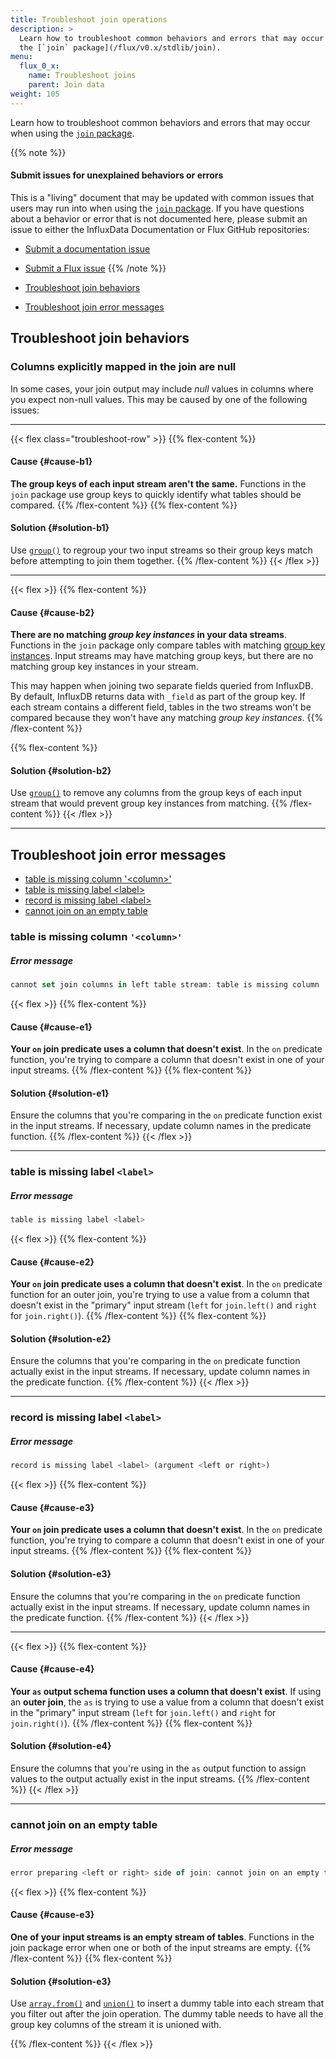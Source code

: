 ```yaml
---
title: Troubleshoot join operations
description: >
  Learn how to troubleshoot common behaviors and errors that may occur when using
  the [`join` package](/flux/v0.x/stdlib/join).
menu:
  flux_0_x:
    name: Troubleshoot joins
    parent: Join data
weight: 105
---
```


Learn how to troubleshoot common behaviors and errors that may occur when using
the [`join` package](/flux/v0.x/stdlib/join).

{{% note %}}
#### Submit issues for unexplained behaviors or errors

This is a "living" document that may be updated with common issues
that users may run into when using the [`join` package](/flux/v0.x/stdlib/join).
If you have questions about a behavior or error that is not documented here,
please submit an issue to either the InfluxData Documentation or Flux GitHub repositories:

- [Submit a documentation issue](https://github.com/influxdata/docs-v2/issues/new/choose)
- [Submit a Flux issue](https://github.com/influxdata/flux/issues/new/choose)
{{% /note %}}

- [Troubleshoot join behaviors](#troubleshoot-join-behaviors)
- [Troubleshoot join error messages](#troubleshoot-join-error-messages)

## Troubleshoot join behaviors

### Columns explicitly mapped in the join are null

In some cases, your join output may include _null_ values in
columns where you expect non-null values. This may be caused by one of the following issues:

---

{{< flex class="troubleshoot-row" >}}
{{% flex-content %}}
#### Cause {#cause-b1}

**The group keys of each input stream aren't the same.**
Functions in the `join` package use group keys to quickly identify what tables
should be compared.
{{% /flex-content %}}
{{% flex-content %}}
#### Solution {#solution-b1}

Use [`group()`](/flux/v0.x/stdlib/universe/group/) to regroup
your two input streams so their group keys match before attempting to join
them together.
{{% /flex-content %}}
{{< /flex >}}

---

{{< flex >}}
{{% flex-content %}}
#### Cause {#cause-b2}

**There are no matching _group key instances_ in your data streams**.
Functions in the `join` package only compare tables with matching
[group key instances](/flux/v0.x/get-started/data-model/#example-group-key-instances).
Input streams may have matching group keys, but there are no matching group
key instances in your stream.

This may happen when joining two separate fields
queried from InfluxDB. By default, InfluxDB returns data with `_field` as part
of the group key. If each stream contains a different field, tables in the two
streams won't be compared because they won't have any matching _group key instances_.
{{% /flex-content %}}

{{% flex-content %}}
#### Solution {#solution-b2}

Use [`group()`](/flux/v0.x/stdlib/universe/group/) to remove 
any columns from the group keys of each input stream that would prevent
group key instances from matching.
{{% /flex-content %}}
{{< /flex >}}

---

## Troubleshoot join error messages

- [table is missing column \'\<column\>\'](#table-is-missing-column-column)
- [table is missing label \<label\>](#table-is-missing-label-label)
- [record is missing label \<label\>](#record-is-missing-label-label)
- [cannot join on an empty table](#cannot-join-on-an-empty-table)

### table is missing column `'<column>'`

##### Error message
```js
cannot set join columns in left table stream: table is missing column '<column>'
```

{{< flex >}}
{{% flex-content %}}
#### Cause {#cause-e1}

**Your `on` join predicate uses a column that doesn't exist**.
In the `on` predicate function, you're trying to compare a column
that doesn't exist in one of your input streams.
{{% /flex-content %}}
{{% flex-content %}}
#### Solution {#solution-e1}

Ensure the columns that you're comparing in the `on` predicate
function exist in the input streams.
If necessary, update column names in the predicate function.
{{% /flex-content %}}
{{< /flex >}}

---

### table is missing label `<label>`

##### Error message
```js
table is missing label <label>
```

{{< flex >}}
{{% flex-content %}}
#### Cause {#cause-e2}

**Your `on` join predicate uses a column that doesn't exist**.
In the `on` predicate function for an outer join, you're trying to use a value
from a column that doesn't exist in the "primary" input stream
(`left` for `join.left()` and `right` for `join.right()`).
{{% /flex-content %}}
{{% flex-content %}}
#### Solution {#solution-e2}

Ensure the columns that you're comparing in the `on` predicate
function actually exist in the input streams.
If necessary, update column names in the predicate function.
{{% /flex-content %}}
{{< /flex >}}

---

### record is missing label `<label>`

##### Error message
```js
record is missing label <label> (argument <left or right>)
```

{{< flex >}}
{{% flex-content %}}
#### Cause {#cause-e3}

**Your `on` join predicate uses a column that doesn't exist**.
In the `on` predicate function, you're trying to compare a column
that doesn't exist in one of your input streams.
{{% /flex-content %}}
{{% flex-content %}}
#### Solution {#solution-e3}

Ensure the columns that you're comparing in the `on` predicate
function actually exist in the input streams.
If necessary, update column names in the predicate function.
{{% /flex-content %}}
{{< /flex >}}

---

{{< flex >}}
{{% flex-content %}}
#### Cause {#cause-e4}

**Your `as` output schema function uses a column that doesn't exist**.
If using an **outer join**, the `as` is trying to use a value
from a column that doesn't exist in the "primary" input stream
(`left` for `join.left()` and `right` for `join.right()`).
{{% /flex-content %}}
{{% flex-content %}}
#### Solution {#solution-e4}

Ensure the columns that you're using in the `as` output function to assign
values to the output actually exist in the input streams.
{{% /flex-content %}}
{{< /flex >}}

---

### cannot join on an empty table

##### Error message
```js
error preparing <left or right> side of join: cannot join on an empty table
```

{{< flex >}}
{{% flex-content %}}
#### Cause {#cause-e3}

**One of your input streams is an empty stream of tables**.
Functions in the join package error when one or both of the input
streams are empty.
{{% /flex-content %}}
{{% flex-content %}}
#### Solution {#solution-e3}

Use [`array.from()`](/flux/v0.x/stdlib/array/from/) and
[`union()`](/flux/v0.x/stdlib/universe/union/) to insert a dummy table into each
stream that you filter out after the join operation.
The dummy table needs to have all the group key columns of the stream it is unioned with.

{{% /flex-content %}}
{{< /flex >}}
